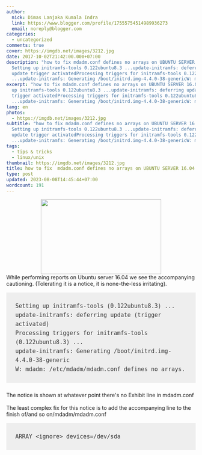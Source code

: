 ```yaml
---
author:
  nick: Dimas Lanjaka Kumala Indra
  link: https://www.blogger.com/profile/17555754514989936273
  email: noreply@blogger.com
categories:
  - uncategorized
comments: true
cover: https://imgdb.net/images/3212.jpg
date: 2017-10-02T21:42:00.000+07:00
description: "how to fix mdadm.conf defines no arrays on UBUNTU SERVER 16.04
  Setting up initramfs-tools 0.122ubuntu8.3 ...update-initramfs: deferring
  update trigger activatedProcessing triggers for initramfs-tools 0.122ubuntu8.3
  ...update-initramfs: Generating /boot/initrd.img-4.4.0-38-genericW: mdadm: /"
excerpt: "how to fix mdadm.conf defines no arrays on UBUNTU SERVER 16.04 Setting
  up initramfs-tools 0.122ubuntu8.3 ...update-initramfs: deferring update
  trigger activatedProcessing triggers for initramfs-tools 0.122ubuntu8.3
  ...update-initramfs: Generating /boot/initrd.img-4.4.0-38-genericW: mdadm: /"
lang: en
photos:
  - https://imgdb.net/images/3212.jpg
subtitle: "how to fix mdadm.conf defines no arrays on UBUNTU SERVER 16.04
  Setting up initramfs-tools 0.122ubuntu8.3 ...update-initramfs: deferring
  update trigger activatedProcessing triggers for initramfs-tools 0.122ubuntu8.3
  ...update-initramfs: Generating /boot/initrd.img-4.4.0-38-genericW: mdadm: /"
tags:
  - tips & tricks
  - linux/unix
thumbnail: https://imgdb.net/images/3212.jpg
title: how to fix  mdadm.conf defines no arrays on UBUNTU SERVER 16.04
type: post
updated: 2023-08-08T14:45:44+07:00
wordcount: 191
---
```


<div class="separator" style="clear: both; text-align: center;"><a href="https://imgdb.net/images/3212.jpg" imageanchor="1" style="margin-left: 1em; margin-right: 1em;" rel="noopener noreferer nofollow"><img border="0" data-original-height="303" data-original-width="485" height="199" src="https://imgdb.net/images/3212.jpg" width="320"></a></div>While performing reports on Ubuntu server 16.04 we see the accompanying cautioning. (Tolerating it is a notice, it is none-the-less irritating).<br><pre style="background: rgb(238, 238, 238); box-sizing: inherit; color: #333333; font-family: &quot;Courier 10 Pitch&quot;, Courier, monospace; font-size: 15px; line-height: 1.6; margin-bottom: 1.6em; max-width: 100%; overflow: auto; padding: 1.6em;"><code style="box-sizing: inherit; font-family: Monaco, Consolas, &quot;Andale Mono&quot;, &quot;DejaVu Sans Mono&quot;, monospace; font-size: 0.9375rem;">Setting up initramfs-tools (0.122ubuntu8.3) ...<br>update-initramfs: deferring update (trigger activated)<br>Processing triggers for initramfs-tools (0.122ubuntu8.3) ...<br>update-initramfs: Generating /boot/initrd.img-4.4.0-38-generic<br>W: mdadm: /etc/mdadm/mdadm.conf defines no arrays.</code></pre>The notice is shown at whatever point there's no Exhibit line in mdadm.conf<br><br>The least complex fix for this notice is to add the accompanying line to the finish of/and so on/mdadm/mdadm.conf <br><pre style="background: rgb(238, 238, 238); box-sizing: inherit; color: #333333; font-family: &quot;Courier 10 Pitch&quot;, Courier, monospace; font-size: 15px; line-height: 1.6; margin-bottom: 1.6em; max-width: 100%; overflow: auto; padding: 1.6em;"><code style="box-sizing: inherit; font-family: Monaco, Consolas, &quot;Andale Mono&quot;, &quot;DejaVu Sans Mono&quot;, monospace; font-size: 0.9375rem;">ARRAY &lt;ignore&gt; devices=/dev/sda</code></pre>